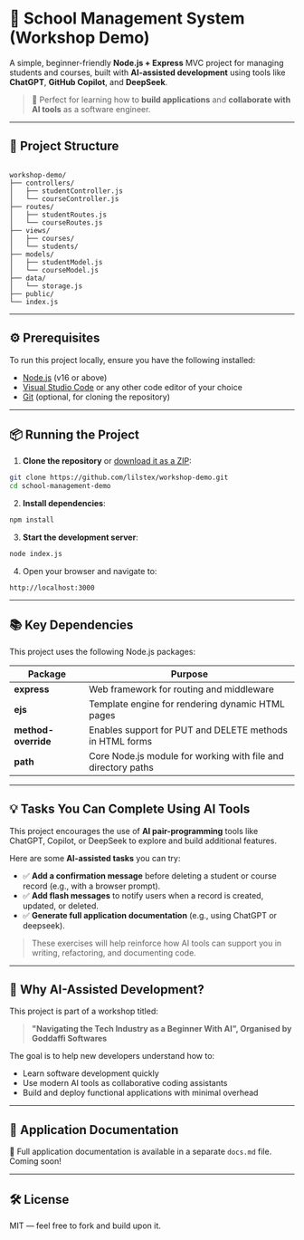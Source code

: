 # 🏫 School Management System (Workshop Demo)

A simple, beginner-friendly **Node.js + Express** MVC project for managing students and courses, built with **AI-assisted development** using tools like **ChatGPT**, **GitHub Copilot**, and **DeepSeek**.

> 🧠 Perfect for learning how to **build applications** and **collaborate with AI tools** as a software engineer.

---

## 📁 Project Structure

```

workshop-demo/
├── controllers/
│   ├── studentController.js
│   └── courseController.js
├── routes/
│   ├── studentRoutes.js
│   └── courseRoutes.js
├── views/
│   ├── courses/
│   └── students/
├── models/
│   ├── studentModel.js
│   └── courseModel.js
├── data/
│   └── storage.js
├── public/
└── index.js

```

---

## ⚙️ Prerequisites

To run this project locally, ensure you have the following installed:

- [Node.js](https://nodejs.org/) (v16 or above)
- [Visual Studio Code](https://code.visualstudio.com/) or any other code editor of your choice
- [Git](https://git-scm.com/) (optional, for cloning the repository)

---

## 📦 Running the Project

1. **Clone the repository** or [download it as a ZIP](https://github.com/lilstex/workshop-demo):

```bash
git clone https://github.com/lilstex/workshop-demo.git
cd school-management-demo
```

2. **Install dependencies**:

```bash
npm install
```

3. **Start the development server**:

```bash
node index.js
```

4. Open your browser and navigate to:

```
http://localhost:3000
```

---

## 📚 Key Dependencies

This project uses the following Node.js packages:

| Package             | Purpose                                                       |
| ------------------- | ------------------------------------------------------------- |
| **express**         | Web framework for routing and middleware                      |
| **ejs**             | Template engine for rendering dynamic HTML pages              |
| **method-override** | Enables support for PUT and DELETE methods in HTML forms      |
| **path**            | Core Node.js module for working with file and directory paths |

---

## 💡 Tasks You Can Complete Using AI Tools

This project encourages the use of **AI pair-programming** tools like ChatGPT, Copilot, or DeepSeek to explore and build additional features.

Here are some **AI-assisted tasks** you can try:

- ✅ **Add a confirmation message** before deleting a student or course record (e.g., with a browser prompt).
- ✅ **Add flash messages** to notify users when a record is created, updated, or deleted.
- ✅ **Generate full application documentation** (e.g., using ChatGPT or deepseek).

> These exercises will help reinforce how AI tools can support you in writing, refactoring, and documenting code.

---

## 🧠 Why AI-Assisted Development?

This project is part of a workshop titled:

> **"Navigating the Tech Industry as a Beginner With AI", Organised by Goddaffi Softwares**

The goal is to help new developers understand how to:

- Learn software development quickly
- Use modern AI tools as collaborative coding assistants
- Build and deploy functional applications with minimal overhead

---

## 📄 Application Documentation

📘 Full application documentation is available in a separate `docs.md` file. Coming soon!

---

## 🛠️ License

MIT — feel free to fork and build upon it.
